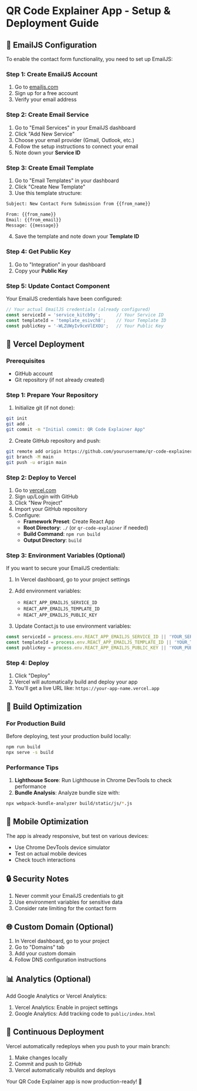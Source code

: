# QR Code Explainer App - Setup & Deployment Guide

## 📧 EmailJS Configuration

To enable the contact form functionality, you need to set up EmailJS:

### Step 1: Create EmailJS Account
1. Go to [emailjs.com](https://www.emailjs.com/)
2. Sign up for a free account
3. Verify your email address

### Step 2: Create Email Service
1. Go to "Email Services" in your EmailJS dashboard
2. Click "Add New Service"
3. Choose your email provider (Gmail, Outlook, etc.)
4. Follow the setup instructions to connect your email
5. Note down your **Service ID**

### Step 3: Create Email Template
1. Go to "Email Templates" in your dashboard
2. Click "Create New Template"
3. Use this template structure:

```html
Subject: New Contact Form Submission from {{from_name}}

From: {{from_name}}
Email: {{from_email}}
Message: {{message}}
```

4. Save the template and note down your **Template ID**

### Step 4: Get Public Key
1. Go to "Integration" in your dashboard
2. Copy your **Public Key**

### Step 5: Update Contact Component
Your EmailJS credentials have been configured:

```javascript
// Your actual EmailJS credentials (already configured)
const serviceId = 'service_kitcb9y';      // Your Service ID
const templateId = 'template_esivch8';    // Your Template ID  
const publicKey = '-WLZUWyIv9ceVlEXOU';   // Your Public Key
```

## 🚀 Vercel Deployment

### Prerequisites
- GitHub account
- Git repository (if not already created)

### Step 1: Prepare Your Repository
1. Initialize git (if not done):
```bash
git init
git add .
git commit -m "Initial commit: QR Code Explainer App"
```

2. Create GitHub repository and push:
```bash
git remote add origin https://github.com/yourusername/qr-code-explainer.git
git branch -M main
git push -u origin main
```

### Step 2: Deploy to Vercel
1. Go to [vercel.com](https://vercel.com/)
2. Sign up/Login with GitHub
3. Click "New Project"
4. Import your GitHub repository
5. Configure:
   - **Framework Preset**: Create React App
   - **Root Directory**: `./` (or `qr-code-explainer` if needed)
   - **Build Command**: `npm run build`
   - **Output Directory**: `build`

### Step 3: Environment Variables (Optional)
If you want to secure your EmailJS credentials:

1. In Vercel dashboard, go to your project settings
2. Add environment variables:
   - `REACT_APP_EMAILJS_SERVICE_ID`
   - `REACT_APP_EMAILJS_TEMPLATE_ID`
   - `REACT_APP_EMAILJS_PUBLIC_KEY`

3. Update Contact.js to use environment variables:
```javascript
const serviceId = process.env.REACT_APP_EMAILJS_SERVICE_ID || 'YOUR_SERVICE_ID';
const templateId = process.env.REACT_APP_EMAILJS_TEMPLATE_ID || 'YOUR_TEMPLATE_ID';
const publicKey = process.env.REACT_APP_EMAILJS_PUBLIC_KEY || 'YOUR_PUBLIC_KEY';
```

### Step 4: Deploy
1. Click "Deploy"
2. Vercel will automatically build and deploy your app
3. You'll get a live URL like: `https://your-app-name.vercel.app`

## 🔧 Build Optimization

### For Production Build
Before deploying, test your production build locally:

```bash
npm run build
npx serve -s build
```

### Performance Tips
1. **Lighthouse Score**: Run Lighthouse in Chrome DevTools to check performance
2. **Bundle Analysis**: Analyze bundle size with:
```bash
npx webpack-bundle-analyzer build/static/js/*.js
```

## 📱 Mobile Optimization
The app is already responsive, but test on various devices:
- Use Chrome DevTools device simulator
- Test on actual mobile devices
- Check touch interactions

## 🔒 Security Notes
1. Never commit your EmailJS credentials to git
2. Use environment variables for sensitive data
3. Consider rate limiting for the contact form

## 🌐 Custom Domain (Optional)
1. In Vercel dashboard, go to your project
2. Go to "Domains" tab
3. Add your custom domain
4. Follow DNS configuration instructions

## 📊 Analytics (Optional)
Add Google Analytics or Vercel Analytics:
1. Vercel Analytics: Enable in project settings
2. Google Analytics: Add tracking code to `public/index.html`

## 🔄 Continuous Deployment
Vercel automatically redeploys when you push to your main branch:
1. Make changes locally
2. Commit and push to GitHub
3. Vercel automatically rebuilds and deploys

Your QR Code Explainer app is now production-ready! 🎉
